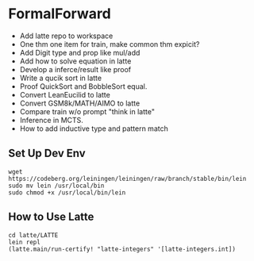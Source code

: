 # FormalForward

- Add latte repo to workspace
- One thm one item for train, make common thm expicit?
- Add Digit type and prop like mul/add
- Add how to solve equation in latte
- Develop a inferce/result like proof
- Write a qucik sort in latte
- Proof QuickSort and BobbleSort equal.
- Convert LeanEucilid to latte
- Convert GSM8k/MATH/AIMO to latte
- Compare train w/o prompt "think in latte"
- Inference in MCTS.
- How to add inductive type and pattern match

## Set Up Dev Env
```shell
wget https://codeberg.org/leiningen/leiningen/raw/branch/stable/bin/lein
sudo mv lein /usr/local/bin
sudo chmod +x /usr/local/bin/lein
```

## How to Use Latte
```shell
cd latte/LATTE
lein repl
(latte.main/run-certify! "latte-integers" '[latte-integers.int])
```
